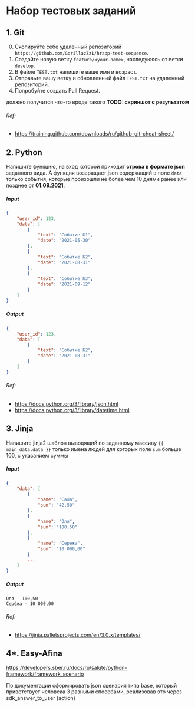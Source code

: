 # Набор тестовых заданий

## 1. Git
0. Скопируйте себе удаленный репозиторий `https://github.com/GorillazZz1/hrapp-test-sequence`.
1. Создайте новую ветку `feature/<your-name>`, наследуюясь от ветки `develop`.
2. В файле `TEST.txt` напишите ваше имя и возраст.
3. Отправьте вашу ветку и обновленный файл `TEST.txt` на удаленный репозиторий.
4. Попробуйте создать Pull Request.

должно получится что-то вроде такого **TODO: скриншот с результатом**
###### Ref:
- https://training.github.com/downloads/ru/github-git-cheat-sheet/


## 2. Python
Напишите функцию, на вход которой приходит **строка в формате json** заданного вида.
А функция возвращает json содержащий в поле `data` только события, которые произошли не более чем 10 днями ранее или позднее от **01.09.2021**.
##### Input
```json
{
    "user_id": 123,
    "data": [
        {
            "text": "Событие №1",
            "date": "2021-05-30"
        },
        {
            "text": "Событие №2",
            "date": "2021-08-31"
        },
        {
            "text": "Событие №3",
            "date": "2021-09-12"
        }
    ]
}
```
##### Output
```json
{
    "user_id": 123,
    "data": [
        {
            "text": "Событие №2",
            "date": "2021-08-31"
        }
    ]
}
```
###### Ref:
- https://docs.python.org/3/library/json.html
- https://docs.python.org/3/library/datetime.html


## 3. Jinja
Напишите jinja2 шаблон выводящий по заданному массиву `{{ main_data.data }}` только имена людей для которых поле `sum` больше 100, с указанием суммы
##### Input
```json
{
    "data": [
        {
            "name": "Саша",
            "sum": "42,50"
        },
        {
            "name": "Оля",
            "sum": "100,50"
        },
        {
            "name": "Сережа",
            "sum": "10 000,00"
        }
        ...
    ]
}
```
##### Output
```string
Оля - 100,50
Серёжа - 10 000,00
```
###### Ref:
- https://jinja.palletsprojects.com/en/3.0.x/templates/


## 4*. Easy-Afina

https://developers.sber.ru/docs/ru/salute/python-framework/framework_scenario

По документации сформировать json сценария типа base, который приветствует человека 3 разными способами, реализовав это через sdk_answer_to_user (action)

